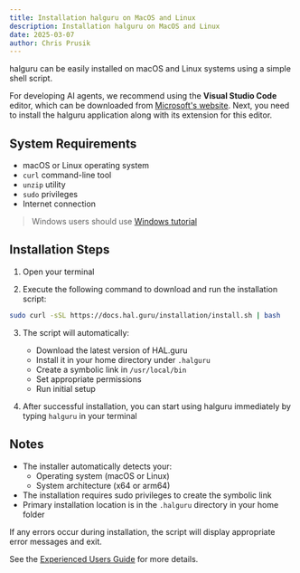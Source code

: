 ```yaml
---
title: Installation halguru on MacOS and Linux
description: Installation halguru on MacOS and Linux
date: 2025-03-07
author: Chris Prusik
---
```


halguru can be easily installed on macOS and Linux systems using a simple shell script.

For developing AI agents, we recommend using the **Visual Studio Code** editor, which can be downloaded from [Microsoft's website](https://code.visualstudio.com/download).
Next, you need to install the halguru application along with its extension for this editor.

## System Requirements

- macOS or Linux operating system
- `curl` command-line tool
- `unzip` utility
- `sudo` privileges
- Internet connection

> Windows users should use [Windows tutorial](windows.md)

## Installation Steps

1. Open your terminal

2. Execute the following command to download and run the installation script:

```bash
sudo curl -sSL https://docs.hal.guru/installation/install.sh | bash
```

3. The script will automatically:
   - Download the latest version of HAL.guru
   - Install it in your home directory under `.halguru`
   - Create a symbolic link in `/usr/local/bin`
   - Set appropriate permissions
   - Run initial setup

4. After successful installation, you can start using halguru immediately by typing `halguru` in your terminal

## Notes

- The installer automatically detects your:
  - Operating system (macOS or Linux)
  - System architecture (x64 or arm64)
- The installation requires sudo privileges to create the symbolic link
- Primary installation location is in the `.halguru` directory in your home folder

If any errors occur during installation, the script will display appropriate error messages and exit.

See the [Experienced Users Guide](experiences-users.md) for more details.
